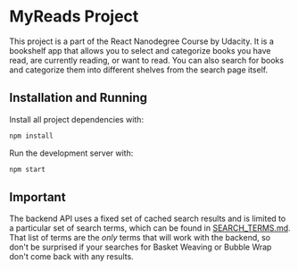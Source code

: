 # MyReads Project

This project is a part of the React Nanodegree Course by Udacity.
It is a bookshelf app that allows you to select and categorize books you have read, are currently reading, or want to read.
You can also search for books and categorize them into different shelves from the search page itself.

## Installation and Running

Install all project dependencies with:

```js
npm install
```

Run the development server with:

```js
npm start
```

## Important

The backend API uses a fixed set of cached search results and is limited to a particular set of search terms, which can be found in [SEARCH_TERMS.md](SEARCH_TERMS.md). That list of terms are the _only_ terms that will work with the backend, so don't be surprised if your searches for Basket Weaving or Bubble Wrap don't come back with any results.